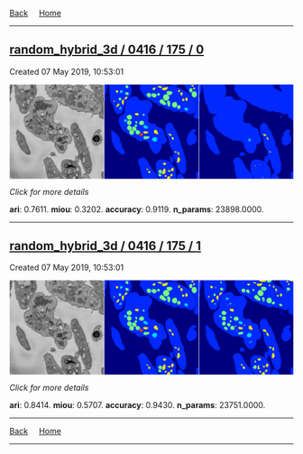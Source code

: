 
[Back](..)&nbsp;&nbsp;&nbsp;&nbsp;&nbsp;[Home](https://leapmanlab.github.io/snapshots)

---

<div class="summary"><a href="0"><h2>random_hybrid_3d / 0416 / 175 / 0</h2></a><p>Created 07 May 2019, 10:53:01
</p><a href="0"><img src="0/media/summary.png" align="center"></a><p>
<i>Click for more details</i>
</p></div>

**ari**: 0.7611. **miou**: 0.3202. **accuracy**: 0.9119. **n_params**: 23898.0000. 

---

<div class="summary"><a href="1"><h2>random_hybrid_3d / 0416 / 175 / 1</h2></a><p>Created 07 May 2019, 10:53:01
</p><a href="1"><img src="1/media/summary.png" align="center"></a><p>
<i>Click for more details</i>
</p></div>

**ari**: 0.8414. **miou**: 0.5707. **accuracy**: 0.9430. **n_params**: 23751.0000. 

---

[Back](..)&nbsp;&nbsp;&nbsp;&nbsp;&nbsp;[Home](https://leapmanlab.github.io/snapshots)

---